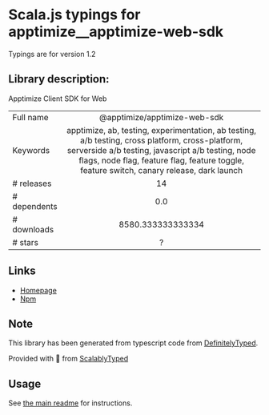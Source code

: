 
# Scala.js typings for apptimize__apptimize-web-sdk

Typings are for version 1.2

## Library description:
Apptimize Client SDK for Web

|                    |                 |
| ------------------ | :-------------: |
| Full name          | @apptimize/apptimize-web-sdk |
| Keywords           | apptimize, ab, testing, experimentation, ab testing, a/b testing, cross platform, cross-platform, serverside a/b testing, javascript a/b testing, node flags, node flag, feature flag, feature toggle, feature switch, canary release, dark launch |
| # releases         | 14 |
| # dependents       | 0.0 |
| # downloads        | 8580.333333333334 |
| # stars            | ? |

## Links
- [Homepage](https://apptimize.com/)
- [Npm](https://www.npmjs.com/package/%40apptimize%2Fapptimize-web-sdk)
    


## Note
This library has been generated from typescript code from [DefinitelyTyped](https://definitelytyped.org).

Provided with :purple_heart: from [ScalablyTyped](https://github.com/oyvindberg/ScalablyTyped)

## Usage
See [the main readme](../../readme.md) for instructions.


